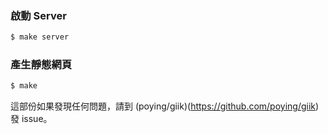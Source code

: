 ### 啟動 Server

```bash
$ make server
```

### 產生靜態網頁

```bash
$ make
```

這部份如果發現任何問題，請到 (poying/giik)(https://github.com/poying/giik) 發 issue。
